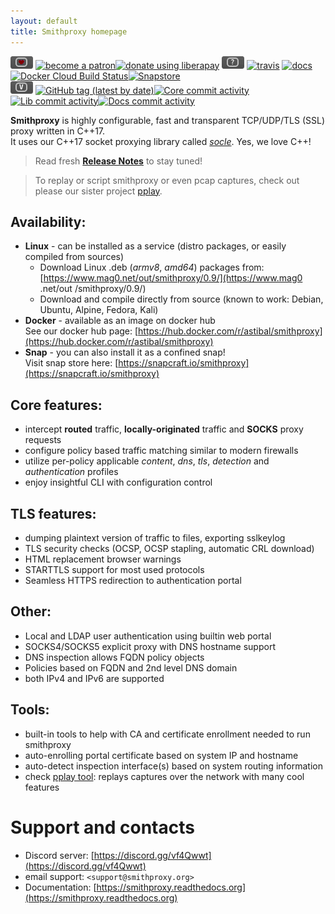 ```yaml
---
layout: default
title: Smithproxy homepage
---
```


![](img/badger-love.png) [![become a patron](https://img.shields.io/badge/donate-patreon-FF338B)](https://www.patreon.com/bePatron?u=23520766)[![donate using liberapay](https://img.shields.io/badge/donate-liberapay-FFBE0B)](https://liberapay.com/astib/donate)  ![](img/badger-status.png) [![travis](https://travis-ci.org/astibal/smithproxy.svg?branch=master)](https://travis-ci.org/astibal/smithproxy)
  [![docs](https://readthedocs.org/projects/smithproxy/badge/?version=latest&style=flat)](https://smithproxy.readthedocs.org)
  [![Docker Cloud Build Status](https://img.shields.io/docker/cloud/build/astibal/smithproxy)](https://hub.docker.com/repository/docker/astibal/smithproxy)[![Snapstore](https://img.shields.io/badge/snap_build-passing-passing)](https://snapcraft.io/smithproxy)  
![](img/badger-versions.png) [![GitHub tag (latest by date)](https://img.shields.io/github/v/tag/astibal/smithproxy)](https://github.com/astibal/smithproxy/releases)[![Core commit activity](https://img.shields.io/github/commit-activity/m/astibal/smithproxy)](https://github.com/astibal/smithproxy/)[![Lib commit activity](https://img.shields.io/github/commit-activity/m/astibal/socle)](https://github.com/astibal/socle/)[![Docs commit activity](https://img.shields.io/github/commit-activity/m/astibal/smithproxy_docs)](https://github.com/astibal/smithproxy_docs/)   



**Smithproxy** is highly configurable, fast and transparent TCP/UDP/TLS (SSL) proxy written in C++17.  
It uses our C++17 socket proxying library called [*socle*](https://github.com/astibal/socle). Yes, we love C++!
> Read fresh [**Release Notes**](https://www.mag0.net/out/smithproxy/0.9/Release_Notes.md) to stay tuned!  

> To replay or script smithproxy or even pcap captures, check out please our sister project [pplay](https://pypi.org/project/pplay/).

## Availability:
  * **Linux** - can be installed as a service (distro packages, or easily compiled from sources)  
    * Download Linux .deb (*armv8*, *amd64*) packages from: [https://www.mag0.net/out/smithproxy/0.9/](https://www.mag0
    .net/out
    /smithproxy/0.9/)  
    * Download and compile directly from source (known to work: Debian, Ubuntu, Alpine, Fedora, Kali)  
  * **Docker** - available as an image on docker hub  
    See our docker hub page: [https://hub.docker.com/r/astibal/smithproxy](https://hub.docker.com/r/astibal/smithproxy)
  * **Snap** - you can also install it as a confined snap!  
    Visit snap store here: [https://snapcraft.io/smithproxy](https://snapcraft.io/smithproxy)  

## Core features:
  * intercept **routed** traffic, **locally-originated** traffic and **SOCKS** proxy requests
  * configure policy based traffic matching similar to modern firewalls
  * utilize per-policy applicable *content*, *dns*, *tls*, *detection* and *authentication* profiles
  * enjoy insightful CLI with configuration control

## TLS features:
  * dumping plaintext version of traffic to files, exporting sslkeylog
  * TLS security checks (OCSP, OCSP stapling, automatic CRL download)
  * HTML replacement browser warnings
  * STARTTLS support for most used protocols
  * Seamless HTTPS redirection to authentication portal

## Other:
  * Local and LDAP user authentication using builtin web portal
  * SOCKS4/SOCKS5 explicit proxy with DNS hostname support
  * DNS inspection allows FQDN policy objects
  * Policies based on FQDN and 2nd level DNS domain
  * both IPv4 and IPv6 are supported

## Tools:
  * built-in tools to help with CA and certificate enrollment needed to run smithproxy
  * auto-enrolling portal certificate based on system IP and hostname
  * auto-detect inspection interface(s) based on system routing information
  * check [pplay tool](https://pypi.org/project/pplay/): replays captures
    over the network with many cool features  

# Support and contacts
  * Discord server: [https://discord.gg/vf4Qwwt](https://discord.gg/vf4Qwwt)  
  * email support: `<support@smithproxy.org>`  
  * Documentation: [https://smithproxy.readthedocs.org](https://smithproxy.readthedocs.org)  

